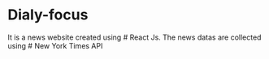 # Dialy-focus

It is a news website created using # React Js.
The news datas are collected using # New York Times API

